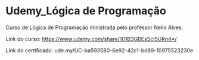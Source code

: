 # Udemy_Lógica de Programação
Curso de Lógica de Programação ministrada pelo professor Nelio Alves.

Link do curso: https://www.udemy.com/share/101B3GBEsScl5URn4=/

Link do certificado: ude.my/UC-ba593580-6e92-42c1-bd89-10975523230e
